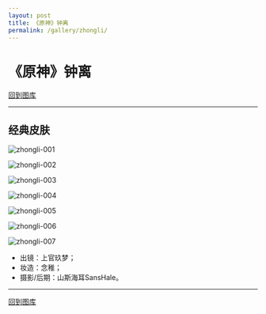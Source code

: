 ```yaml
---
layout: post
title: 《原神》钟离
permalink: /gallery/zhongli/
---
```


# 《原神》钟离

[回到图库](../)

---

## 经典皮肤

![zhongli-001](classic/zhongli-001.jpg)

![zhongli-002](classic/zhongli-002.jpg)

![zhongli-003](classic/zhongli-003.jpg)

![zhongli-004](classic/zhongli-004.jpg)

![zhongli-005](classic/zhongli-005.jpg)

![zhongli-006](classic/zhongli-006.jpg)

![zhongli-007](classic/zhongli-007.jpg)

- 出镜：上官玖梦；
- 妆造：念稚；
- 摄影/后期：山斯海耳SansHale。

---

[回到图库](../)